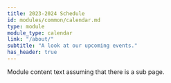 ```yaml
---
title: 2023-2024 Schedule
id: modules/common/calendar.md
type: module
module_type: calendar
link: "/about/"
subtitle: "A look at our upcoming events."
has_header: true
---
```

Module content text assuming that there is a sub page.